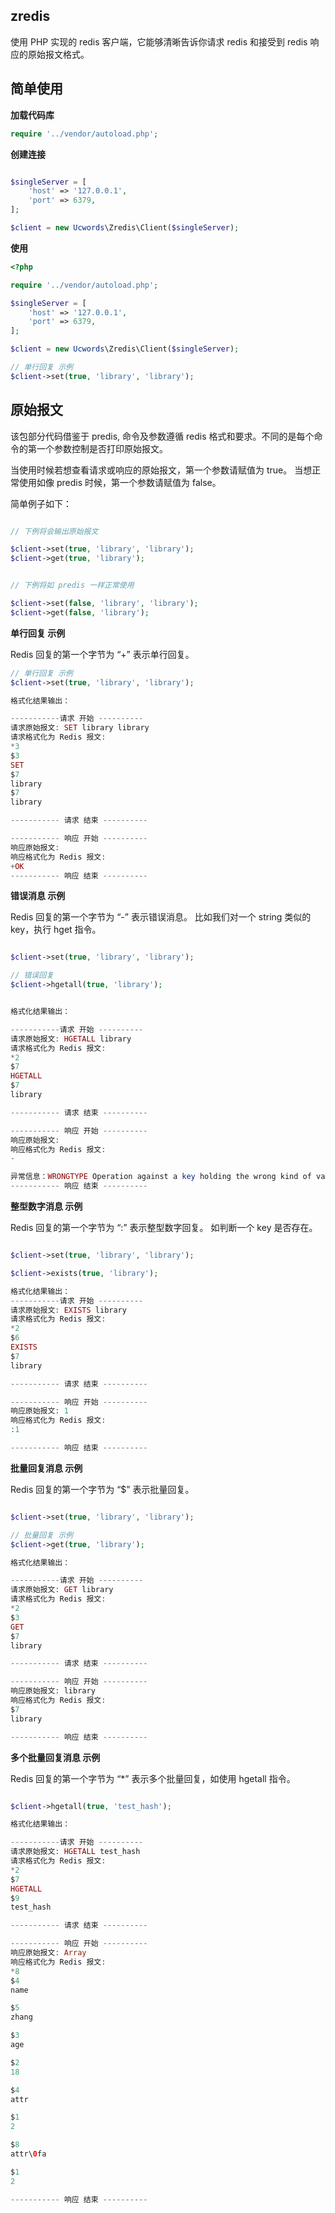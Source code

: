 ## zredis
使用 PHP 实现的 redis 客户端，它能够清晰告诉你请求 redis 和接受到 redis 响应的原始报文格式。

## 简单使用

**加载代码库**

```php
require '../vendor/autoload.php';
```

**创建连接**
```php

$singleServer = [
    'host' => '127.0.0.1',
    'port' => 6379,
];

$client = new Ucwords\Zredis\Client($singleServer);

```

**使用**
```php
<?php

require '../vendor/autoload.php';

$singleServer = [
    'host' => '127.0.0.1',
    'port' => 6379,
];

$client = new Ucwords\Zredis\Client($singleServer);

// 单行回复 示例
$client->set(true, 'library', 'library');

```

## 原始报文

该包部分代码借鉴于 predis, 命令及参数遵循 redis 格式和要求。不同的是每个命令的第一个参数控制是否打印原始报文。

当使用时候若想查看请求或响应的原始报文，第一个参数请赋值为 true。
当想正常使用如像 predis 时候，第一个参数请赋值为 false。

简单例子如下：
```php 

// 下例将会输出原始报文

$client->set(true, 'library', 'library');
$client->get(true, 'library');


// 下例将如 predis 一样正常使用

$client->set(false, 'library', 'library');
$client->get(false, 'library');

```

**单行回复 示例**

Redis 回复的第一个字节为 “+” 表示单行回复。

```php 
// 单行回复 示例
$client->set(true, 'library', 'library');

格式化结果输出：

-----------请求 开始 ----------
请求原始报文: SET library library
请求格式化为 Redis 报文: 
*3
$3
SET
$7
library
$7
library

----------- 请求 结束 ----------

----------- 响应 开始 ----------
响应原始报文: 
响应格式化为 Redis 报文: 
+OK
----------- 响应 结束 ---------- 

```

**错误消息 示例**

Redis 回复的第一个字节为 “-” 表示错误消息。 比如我们对一个 string 类似的key，执行 hget 指令。

```php 

$client->set(true, 'library', 'library');

// 错误回复
$client->hgetall(true, 'library');


格式化结果输出：

-----------请求 开始 ----------
请求原始报文: HGETALL library
请求格式化为 Redis 报文: 
*2
$7
HGETALL
$7
library

----------- 请求 结束 ----------

----------- 响应 开始 ----------
响应原始报文: 
响应格式化为 Redis 报文: 
-

异常信息：WRONGTYPE Operation against a key holding the wrong kind of value
----------- 响应 结束 ----------    

```

**整型数字消息 示例**

Redis 回复的第一个字节为 “:” 表示整型数字回复。 如判断一个 key 是否存在。

```php 

$client->set(true, 'library', 'library');

$client->exists(true, 'library');

格式化结果输出：
-----------请求 开始 ----------
请求原始报文: EXISTS library
请求格式化为 Redis 报文: 
*2
$6
EXISTS
$7
library

----------- 请求 结束 ----------

----------- 响应 开始 ----------
响应原始报文: 1
响应格式化为 Redis 报文: 
:1

----------- 响应 结束 ----------

```


**批量回复消息 示例**

Redis 回复的第一个字节为 “$” 表示批量回复。 

```php 

$client->set(true, 'library', 'library');

// 批量回复 示例
$client->get(true, 'library');

格式化结果输出：

-----------请求 开始 ----------
请求原始报文: GET library
请求格式化为 Redis 报文: 
*2
$3
GET
$7
library

----------- 请求 结束 ----------

----------- 响应 开始 ----------
响应原始报文: library
响应格式化为 Redis 报文: 
$7
library

----------- 响应 结束 ----------

```

**多个批量回复消息 示例**

Redis 回复的第一个字节为 “*” 表示多个批量回复，如使用 hgetall 指令。

```php 

$client->hgetall(true, 'test_hash');

格式化结果输出：

-----------请求 开始 ----------
请求原始报文: HGETALL test_hash
请求格式化为 Redis 报文: 
*2
$7
HGETALL
$9
test_hash

----------- 请求 结束 ----------

----------- 响应 开始 ----------
响应原始报文: Array
响应格式化为 Redis 报文: 
*8
$4
name

$5
zhang

$3
age

$2
18

$4
attr

$1
2

$8
attr\0fa

$1
2

----------- 响应 结束 ----------

```
